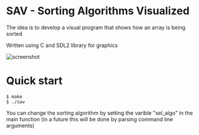 # SAV - Sorting Algorithms Visualized

The idea is to develop a visual program that shows how an array is being sorted

Written using C and SDL2 library for graphics

![screenshot](https://user-images.githubusercontent.com/64109770/160961519-d3f336d9-d31f-43d9-9e68-cc9941fda241.png)

# Quick start
```console
$ make
$ ./sav
```

You can change the sorting algorithm by setting the varible "sel\_algo" in the main function
(in a future this will be done by parsing command line arguments)
